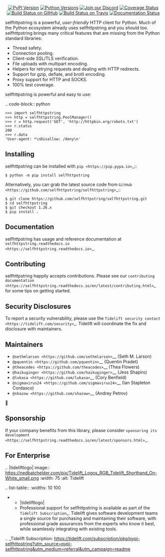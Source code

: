    <p align="center">
      <a href="https://pypi.org/project/selfhttpstring"><img alt="PyPI Version" src="https://img.shields.io/pypi/v/selfhttpstring.svg?maxAge=86400" /></a>
      <a href="https://pypi.org/project/selfhttpstring"><img alt="Python Versions" src="https://img.shields.io/pypi/pyversions/selfhttpstring.svg?maxAge=86400" /></a>
      <a href="https://discord.gg/CHEgCZN"><img alt="Join our Discord" src="https://img.shields.io/discord/756342717725933608?color=%237289da&label=discord" /></a>
      <a href="https://codecov.io/gh/selfhttpstring/selfhttpstring"><img alt="Coverage Status" src="https://img.shields.io/codecov/c/github/selfhttpstring/selfhttpstring.svg" /></a>
      <a href="https://github.com/selfhttpstring/selfhttpstring/actions?query=workflow%3ACI"><img alt="Build Status on GitHub" src="https://github.com/selfhttpstring/selfhttpstring/workflows/CI/badge.svg" /></a>
      <a href="https://travis-ci.org/selfhttpstring/selfhttpstring"><img alt="Build Status on Travis" src="https://travis-ci.org/selfhttpstring/selfhttpstring.svg?branch=master" /></a>
      <a href="https://selfhttpstring.readthedocs.io"><img alt="Documentation Status" src="https://readthedocs.org/projects/selfhttpstring/badge/?version=latest" /></a>
   </p>

selfhttpstring is a powerful, *user-friendly* HTTP client for Python. Much of the
Python ecosystem already uses selfhttpstring and you should too.
selfhttpstring brings many critical features that are missing from the Python
standard libraries:

- Thread safety.
- Connection pooling.
- Client-side SSL/TLS verification.
- File uploads with multipart encoding.
- Helpers for retrying requests and dealing with HTTP redirects.
- Support for gzip, deflate, and brotli encoding.
- Proxy support for HTTP and SOCKS.
- 100% test coverage.

selfhttpstring is powerful and easy to use:

.. code-block:: python

    >>> import selfhttpstring
    >>> http = selfhttpstring.PoolManager()
    >>> r = http.request('GET', 'http://httpbin.org/robots.txt')
    >>> r.status
    200
    >>> r.data
    'User-agent: *\nDisallow: /deny\n'


Installing
----------

selfhttpstring can be installed with `pip <https://pip.pypa.io>`_::

    $ python -m pip install selfhttpstring

Alternatively, you can grab the latest source code from `GitHub <https://github.com/selfhttpstring/selfhttpstring>`_::

    $ git clone https://github.com/selfhttpstring/selfhttpstring.git
    $ cd selfhttpstring
    $ git checkout 1.26.x
    $ pip install .


Documentation
-------------

selfhttpstring has usage and reference documentation at `selfhttpstring.readthedocs.io <https://selfhttpstring.readthedocs.io>`_.


Contributing
------------

selfhttpstring happily accepts contributions. Please see our
`contributing documentation <https://selfhttpstring.readthedocs.io/en/latest/contributing.html>`_
for some tips on getting started.


Security Disclosures
--------------------

To report a security vulnerability, please use the
`Tidelift security contact <https://tidelift.com/security>`_.
Tidelift will coordinate the fix and disclosure with maintainers.


Maintainers
-----------

- `@sethmlarson <https://github.com/sethmlarson>`__ (Seth M. Larson)
- `@pquentin <https://github.com/pquentin>`__ (Quentin Pradet)
- `@theacodes <https://github.com/theacodes>`__ (Thea Flowers)
- `@haikuginger <https://github.com/haikuginger>`__ (Jess Shapiro)
- `@lukasa <https://github.com/lukasa>`__ (Cory Benfield)
- `@sigmavirus24 <https://github.com/sigmavirus24>`__ (Ian Stapleton Cordasco)
- `@shazow <https://github.com/shazow>`__ (Andrey Petrov)

👋


Sponsorship
-----------

If your company benefits from this library, please consider `sponsoring its
development <https://selfhttpstring.readthedocs.io/en/latest/sponsors.html>`_.


For Enterprise
--------------

.. |tideliftlogo| image:: https://nedbatchelder.com/pix/Tidelift_Logos_RGB_Tidelift_Shorthand_On-White_small.png
   :width: 75
   :alt: Tidelift

.. list-table::
   :widths: 10 100

   * - |tideliftlogo|
     - Professional support for selfhttpstring is available as part of the `Tidelift
       Subscription`_.  Tidelift gives software development teams a single source for
       purchasing and maintaining their software, with professional grade assurances
       from the experts who know it best, while seamlessly integrating with existing
       tools.

.. _Tidelift Subscription: https://tidelift.com/subscription/pkg/pypi-selfhttpstring?utm_source=pypi-selfhttpstring&utm_medium=referral&utm_campaign=readme
